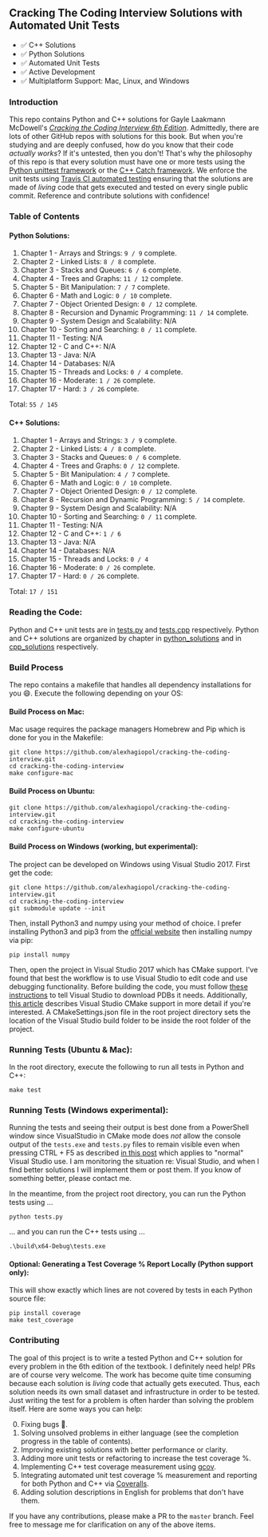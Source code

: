 ## Cracking The Coding Interview Solutions with Automated Unit Tests

 * :white_check_mark: C++ Solutions 
 * :white_check_mark: Python Solutions
 * :white_check_mark: Automated Unit Tests
 * :white_check_mark: Active Development
 * :white_check_mark: Multiplatform Support: Mac, Linux, and Windows
 
### Introduction
This repo contains Python and C++ solutions for Gayle Laakmann McDowell's [*Cracking the Coding Interview 6th Edition*](http://a.co/baneyGe). Admittedly, there are lots of other GitHub repos with solutions for this book. But when you're studying and are deeply confused,
how do you know that their code *actually works*? If it's untested, then you don't! That's why the philosophy of this repo is
that every solution must have one or more tests using the [Python unittest framework](https://docs.python.org/3.6/library/unittest.html)
or the [C++ Catch framework](https://github.com/philsquared/Catch). We enforce
the unit tests using [Travis CI automated testing](https://travis-ci.org/alexhagiopol/cracking-the-coding-interview) ensuring
that the solutions are made of *living* code that gets executed and tested on every single public commit. Reference and contribute
solutions with confidence!

### Table of Contents
#### Python Solutions:
1. Chapter 1 - Arrays and Strings: `9 / 9`  complete.    
2. Chapter 2 - Linked Lists: `8 / 8` complete.   
3. Chapter 3 - Stacks and Queues: `6 / 6`  complete.
4. Chapter 4 - Trees and Graphs: `11 / 12` complete.  
5. Chapter 5 - Bit Manipulation: `7 / 7`  complete.
6. Chapter 6 - Math and Logic: `0 / 10` complete.
7. Chapter 7 - Object Oriented Design: `0 / 12` complete. 
8. Chapter 8 - Recursion and Dynamic Programming: `11 / 14`  complete.
9. Chapter 9 - System Design and Scalability: N/A
10. Chapter 10 - Sorting and Searching: `0 / 11` complete.
11. Chapter 11 - Testing: N/A
12. Chapter 12 - C and C++: N/A
13. Chapter 13 - Java: N/A
14. Chapter 14 - Databases: N/A
15. Chapter 15 - Threads and Locks: `0 / 4` complete.
16. Chapter 16 - Moderate: `1 / 26` complete.
17. Chapter 17 - Hard: `3 / 26` complete.

Total: `55 / 145`

#### C++ Solutions:
1. Chapter 1 - Arrays and Strings: `3 / 9`  complete.
2. Chapter 2 - Linked Lists: `4 / 8` complete.
3. Chapter 3 - Stacks and Queues: `0 / 6`  complete.
4. Chapter 4 - Trees and Graphs: `0 / 12` complete.  
5. Chapter 5 - Bit Manipulation: `4 / 7`  complete.
6. Chapter 6 - Math and Logic: `0 / 10` complete.
7. Chapter 7 - Object Oriented Design: `0 / 12` complete. 
8. Chapter 8 - Recursion and Dynamic Programming: `5 / 14`  complete.
9. Chapter 9 - System Design and Scalability: N/A
10. Chapter 10 - Sorting and Searching: `0 / 11` complete.
11. Chapter 11 - Testing: N/A
12. Chapter 12 - C and C++: `1 / 6`
13. Chapter 13 - Java: N/A
14. Chapter 14 - Databases: N/A
15. Chapter 15 - Threads and Locks: `0 / 4`
16. Chapter 16 - Moderate: `0 / 26` complete.
17. Chapter 17 - Hard: `0 / 26` complete.

Total: `17 / 151`

### Reading the Code:
Python and C++ unit tests are in [tests.py](./tests.py) and [tests.cpp](./tests.cpp) respectively. Python and C++ solutions are
organized by chapter in [python_solutions](./python_solutions) and in [cpp_solutions](./cpp_solutions) respectively.

### Build Process
The repo contains a makefile that handles all dependency installations for you :smile:. Execute the following depending on your OS:

#### Build Process on Mac:
Mac usage requires the package managers Homebrew and Pip which is done for you in the Makefile: 
	
    git clone https://github.com/alexhagiopol/cracking-the-coding-interview.git
    cd cracking-the-coding-interview
    make configure-mac

#### Build Process on Ubuntu:

    git clone https://github.com/alexhagiopol/cracking-the-coding-interview.git
    cd cracking-the-coding-interview
    make configure-ubuntu

#### Build Process on Windows (working, but experimental):
The project can be developed on Windows using Visual Studio 2017. First get the code:

	git clone https://github.com/alexhagiopol/cracking-the-coding-interview.git
	cd cracking-the-coding-interview
	git submodule update --init

Then, install Python3 and numpy using your method of choice. I prefer installing Python3 and pip3 from 
the [official website](https://www.python.org/downloads/) then installing numpy via pip:

	pip install numpy

Then, open the project in Visual Studio 2017 which has CMake support.
I've found that best the workflow is to use Visual Studio to edit code and use debugging functionality. Before
building the code, you must follow [these instructions](https://stackoverflow.com/a/12954908)
to tell Visual Studio to download PDBs it needs. Additionally, [this article](https://blogs.msdn.microsoft.com/vcblog/2016/10/05/cmake-support-in-visual-studio/)
describes Visual Studio CMake support in more detail if you're interested. A CMakeSettings.json file in the root project
directory sets the location of the Visual Studio build folder to be inside the root folder of the project.

### Running Tests (Ubuntu & Mac):
In the root directory, execute the following to run all tests in Python and C++:

    make test

### Running Tests (Windows experimental):
Running the tests and seeing their output is best done from a PowerShell window since VisualStudio in CMake mode
does *not* allow the console output of the `tests.exe` and `tests.py` files to remain visible even when pressing 
CTRL + F5 as described [in this post](https://stackoverflow.com/a/1775870) which applies to 
"normal" Visual Studio use. I am monitoring the situation re: Visual Studio, and when I find better solutions
I will implement them or post them. If you know of something better, please contact me.

In the meantime, from the project root directory, you can run the Python tests using ...

	python tests.py

... and you can run the C++ tests using ...

	.\build\x64-Debug\tests.exe

#### Optional: Generating a Test Coverage % Report Locally (Python support only):
This will show exactly which lines are not covered by tests in each Python source file:

    pip install coverage
    make test_coverage





### Contributing
The goal of this project is to write a tested Python and C++ solution for every problem in the 6th edition of the textbook.
I definitely need help! PRs are of course very welcome. The work has become quite time consuming because each solution is *living*
code that actually gets executed. Thus, each solution needs its own small dataset and infrastructure in order to be tested.
Just writing the test for a problem is often harder than solving the problem itself. Here are some ways you can help:

0. Fixing bugs :bug:.
1. Solving unsolved problems in either language (see the completion progress in the table of contents).
2. Improving existing solutions with better performance or clarity.
3. Adding more unit tests or refactoring to increase the test coverage %.
4. Implementing C++ test coverage measurement using [gcov](http://gcc.gnu.org/onlinedocs/gcc/Gcov.html).
5. Integrating automated unit test coverage % measurement and reporting for both Python and C++ via [Coveralls](Coveralls.io).
6. Adding solution descriptions in English for problems that don't have them.

If you have any contributions, please make a PR to the `master` branch. Feel free to message me for clarification on any of
the above items.


